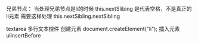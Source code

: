 兄弟节点：
当处理兄弟节点是li的时候
this.nextSlibing 是代表空格，不是真正的li元素
需要这样处理
this.nextSibling.nextSibling

textarea 
	多行文本控件
创建元素
	document.createElement("li");
插入元素
	ulinsertBefore